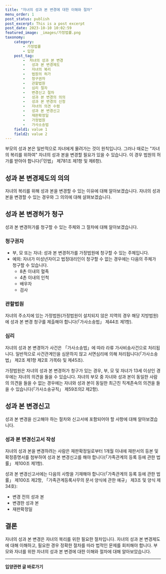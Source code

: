 ```yaml
---
title: "자녀의 성과 본 변경에 대한 이해와 절차"
menu_order: 1
post_status: publish
post_excerpt: This is a post excerpt
post_date: 2023-10-10 10:02:59
featured_image: _images/가정법률.png
taxonomy:
    category:
        - 가정법률
        - 입양
    post_tag:
        -  자녀의 성과 본 변경
        -   성과 본 변경제도
        -   자녀의 복리
        -   법원의 허가
        -   청구권자
        -   관할법원
        -   심리 절차
        -   변경신고 절차
        -   성과 본 변경의 의의
        -   성과 본 변경의 신청
        -   자녀의 의견 수렴
        -   성과 본 변경신고
        -   재판확정일
        -   가정법원
        -   가사소송법
    field1: value 1
    field2: value 2
---
```




부모의 성과 본은 일반적으로 자녀에게 물려가는 것이 원칙입니다. 그러나 때로는 "자녀의 복리를 위하여" 자녀의 성과 본을 변경할 필요가 있을 수 있습니다. 이 경우 법원의 허가를 받아야 합니다(「민법」 제781조 제1항 및 제6항).

## 성과 본 변경제도의 의의

자녀의 복리를 위해 성과 본을 변경할 수 있는 이유에 대해 알아보겠습니다. 자녀의 성과 본을 변경할 수 있는 경우와 그 의의에 대해 살펴보겠습니다.

## 성과 본 변경허가 청구

성과 본 변경허가를 청구할 수 있는 주체와 그 절차에 대해 알아보겠습니다.

### 청구권자

- 부, 모 또는 자녀: 성과 본 변경허가를 가정법원에 청구할 수 있는 주체입니다.
- 예외: 자녀가 미성년자이고 법정대리인이 청구할 수 없는 경우에는 다음의 주체가 청구할 수 있습니다.
  - 8촌 이내의 혈족
  - 4촌 이내의 인척
  - 배우자
  - 검사

### 관할법원

자녀의 주소지에 있는 가정법원(가정법원이 설치되지 않은 지역의 경우 해당 지방법원)에 성과 본 변경 청구를 제출해야 합니다(「가사소송법」 제44조 제1항).

### 심리

자녀의 성과 본 변경허가 사건은 「가사소송법」에 따라 라류 가사비송사건으로 처리됩니다. 일반적으로 사건관계인을 심문하지 않고 서면심리에 의해 처리됩니다(「가사소송법」 제2조 제1항 제2호 가목6) 및 제45조).

가정법원은 자녀의 성과 본 변경허가 청구가 있는 경우, 부, 모 및 자녀가 13세 이상인 경우에는 자녀의 의견을 들을 수 있습니다. 자녀의 부모 중 자녀와 성과 본이 동일한 사람의 의견을 들을 수 없는 경우에는 자녀와 성과 본이 동일한 최근친 직계존속의 의견을 들을 수 있습니다(「가사소송규칙」 제59조의2 제2항).

## 성과 본 변경신고

성과 본 변경을 신고해야 하는 절차와 신고서에 포함되어야 할 사항에 대해 알아보겠습니다.

### 성과 본 변경신고서 작성

자녀의 성과 본을 변경하려는 사람은 재판확정일로부터 1개월 이내에 재판서의 등본 및 확정증명서를 첨부하여 성과 본 변경신고를 해야 합니다(「가족관계의 등록 등에 관한 법률」 제100조 제1항).

성과 본 변경신고서에는 다음의 사항을 기재해야 합니다(「가족관계의 등록 등에 관한 법률」 제100조 제2항, 「가족관계등록사무의 문서 양식에 관한 예규」 제3조 및 양식 제34호):

- 변경 전의 성과 본
- 변경한 성과 본
- 재판확정일

## 결론

자녀의 성과 본 변경은 자녀의 복리를 위한 필요한 절차입니다. 자녀의 성과 본 변경제도에 대해 이해하고, 필요한 경우 정확한 절차를 따라 법적인 문제를 회피해야 합니다. 부모와 자녀를 위한 자녀의 성과 본 변경에 대한 이해와 절차에 대해 알아보았습니다.




















<!-- wp:separator -->
<hr class="wp-block-separator has-alpha-channel-opacity"/>
<!-- /wp:separator -->
<!-- wp:group {"backgroundColor":"base","layout":{"type":"constrained"}} -->
<div class="wp-block-group has-base-background-color has-background"><!-- wp:paragraph {"align":"center","fontSize":"large"} -->
<p class="has-text-align-center has-large-font-size"><strong>입양관련 글 바로가기</strong></p>
<!-- /wp:paragraph -->


<!-- wp:latest-posts
{"categories":[{"id":1407,"count":19,"description":"","link":"https://uknowlaw.com/category/%ec%9e%85%ec%96%91/","name":"입양","slug":"입양","taxonomy":"category","parent":0,"meta":[],"_links":{"self":[{"href":"https://uknowlaw.com/wp-json/wp/v2/categories/1407"}],"collection":[{"href":"https://uknowlaw.com/wp-json/wp/v2/categories"}],"about":[{"href":"https://uknowlaw.com/wp-json/wp/v2/taxonomies/category"}],"wp:post_type":[{"href":"https://uknowlaw.com/wp-json/wp/v2/posts?categories=1407"}],"curies":[{"name":"wp","href":"https://api.w.org/{rel}","templated":true}]}}],"postsToShow":100,"excerptLength":28,"postLayout":"grid","columns":2,"featuredImageAlign":"left","featuredImageSizeSlug":"large","fontSize":"medium"} /--></div>
<!-- /wp:group -->